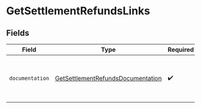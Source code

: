 # GetSettlementRefundsLinks


## Fields

| Field                                                                                         | Type                                                                                          | Required                                                                                      | Description                                                                                   |
| --------------------------------------------------------------------------------------------- | --------------------------------------------------------------------------------------------- | --------------------------------------------------------------------------------------------- | --------------------------------------------------------------------------------------------- |
| `documentation`                                                                               | [GetSettlementRefundsDocumentation](../../models/errors/GetSettlementRefundsDocumentation.md) | :heavy_check_mark:                                                                            | The URL to the generic Mollie API error handling guide.                                       |
